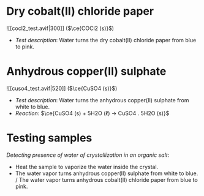 # Dry cobalt(II) chloride paper
![[cocl2_test.avif|300]] ($\ce{COCl2 (s)}$)

- *Test description*: Water turns the dry cobalt(II) chloride paper from blue to pink.

# Anhydrous copper(II) sulphate
![[cuso4_test.avif|520]] ($\ce{CuSO4 (s)}$)

- *Test description*: Water turns the anhydrous copper(II) sulphate from white to blue.
- *Reaction*: $\ce{CuSO4 (s) + 5H2O (ℓ) -> CuSO4 . 5H2O (s)}$

# Testing samples
*Detecting presence of water of crystallization in an organic salt*:
- Heat the sample to vaporize the water inside the crystal.
- The water vapor turns anhydrous copper(II) sulphate from white to blue. /
  The water vapor turns anhydrous cobalt(II) chloride paper from blue to pink.
